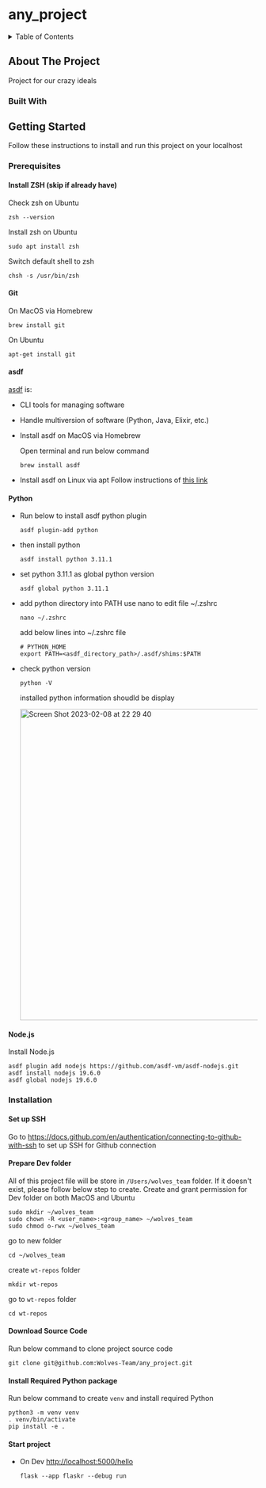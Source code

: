 # any_project

<!-- TABLE OF CONTENTS -->
<details>
  <summary>Table of Contents</summary>
  <ol>
    <li>
      <a href="#about-the-project">About The Project</a>
      <ul>
        <li><a href="#built-with">Built With</a></li>
      </ul>
    </li>
    <li>
      <a href="#getting-started">Getting started</a>
      <ul>
        <li>
          <a href="#prerequisites">Prerequisites</a>
          <ul>
            <li><a href="#git">Git</a></li>
            <li><a href="#asdf">asdf</a></li>
            <li><a href="#=python">Python</a></li>
            <li><a href="#=nodejs">Node.js</a></li>
          </ul>
        </li>
      </ul>
      <ul>
        <li>
          <a href="#installation">Installation</a>
          <ul>
            <li><a href="#set-up-ssh">Setup SSH</a></li>
            <li><a href="#prepare-dev-folder">Prepare Dev Folder</a></li>
            <li><a href="#download-source-code">Download source code</a></li>
          </ul>
        </li>        
      </ul>
    </li>
  </ol>
</details>

## About The Project

Project for our crazy ideals

### Built With

## Getting Started

Follow these instructions to install and run this project on your localhost

### Prerequisites

#### Install ZSH (skip if already have)

Check zsh on Ubuntu

```
zsh --version
```

Install zsh on Ubuntu

```
sudo apt install zsh
```

Switch default shell to zsh

```
chsh -s /usr/bin/zsh
```

#### Git

On MacOS via Homebrew

```
brew install git
```

On Ubuntu

```
apt-get install git
```

#### asdf

[asdf](https://asdf-vm.com/) is:

- CLI tools for managing software
- Handle multiversion of software (Python, Java, Elixir, etc.)

 - Install asdf on MacOS via Homebrew

   Open terminal and run below command

   ```
   brew install asdf
   ```

 - Install asdf on Linux via apt
   Follow instructions of [this link](https://asdf-vm.com/guide/getting-started.html)

#### Python

- Run below to install asdf python plugin
  ```
  asdf plugin-add python
  ```
- then install python
  ```
  asdf install python 3.11.1
  ```
- set python 3.11.1 as global python version
  ```
  asdf global python 3.11.1
  ```
- add python directory into PATH
  use nano to edit file ~/.zshrc
  ```
  nano ~/.zshrc
  ```
  add below lines into ~/.zshrc file
  ```
  # PYTHON_HOME
  export PATH=<asdf_directory_path>/.asdf/shims:$PATH
  ```
- check python version

  ```
  python -V
  ```

  installed python information shoudld be display

  <img width="629" alt="Screen Shot 2023-02-08 at 22 29 40" src="https://user-images.githubusercontent.com/57919723/217718182-5445f52e-94a9-4f08-b0f9-b215efbcb307.png">

#### Node.js
Install Node.js
```
asdf plugin add nodejs https://github.com/asdf-vm/asdf-nodejs.git
asdf install nodejs 19.6.0
asdf global nodejs 19.6.0
```

### Installation

#### Set up SSH

Go to https://docs.github.com/en/authentication/connecting-to-github-with-ssh to set up SSH for Github connection

#### Prepare Dev folder

All of this project file will be store in `/Users/wolves_team` folder. If it doesn't exist, please follow below step to create.
Create and grant permission for Dev folder on both MacOS and Ubuntu

```
sudo mkdir ~/wolves_team
sudo chown -R <user_name>:<group_name> ~/wolves_team
sudo chmod o-rwx ~/wolves_team
```

go to new folder

```
cd ~/wolves_team
```

create `wt-repos` folder

```
mkdir wt-repos
```

go to `wt-repos` folder

```
cd wt-repos
```

#### Download Source Code

Run below command to clone project source code

```
git clone git@github.com:Wolves-Team/any_project.git
```

#### Install Required Python package

Run below command to create `venv` and install required Python

```
python3 -m venv venv
. venv/bin/activate
pip install -e .
```

#### Start project

 - On Dev [http://localhost:5000/hello](http://localhost:5000/hello)
   ```
   flask --app flaskr --debug run
   ```
